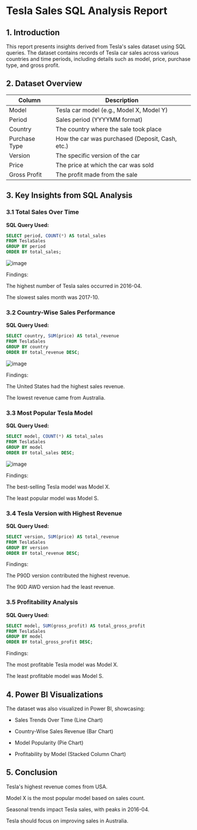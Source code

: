 # Tesla Sales SQL Analysis Report

## 1. Introduction

This report presents insights derived from Tesla's sales dataset using SQL queries. The dataset contains records of Tesla car sales across various countries and time periods, including details such as model, price, purchase type, and gross profit.

## 2. Dataset Overview

| Column        | Description                                |
|---------------|--------------------------------------------|
| Model         | Tesla car model (e.g., Model X, Model Y)   |
| Period        | Sales period (YYYYMM format)               |
| Country       | The country where the sale took place      |
| Purchase Type | How the car was purchased (Deposit, Cash, etc.) |
| Version       | The specific version of the car            |
| Price         | The price at which the car was sold        |
| Gross Profit  | The profit made from the sale              |

## 3. Key Insights from SQL Analysis

### 3.1 Total Sales Over Time

**SQL Query Used:**

```sql
SELECT period, COUNT(*) AS total_sales
FROM TeslaSales
GROUP BY period
ORDER BY total_sales;
```

![image](https://github.com/user-attachments/assets/f485c1da-4f1e-495f-bb7f-0a1fc0c6fd5b)


Findings:

The highest number of Tesla sales occurred in 2016-04.

The slowest sales month was 2017-10.


### 3.2 Country-Wise Sales Performance

**SQL Query Used:**

```sql
SELECT country, SUM(price) AS total_revenue
FROM TeslaSales
GROUP BY country
ORDER BY total_revenue DESC;
```

![image](https://github.com/user-attachments/assets/13647ba3-1b4f-423b-9766-0243dcd5f57a)


Findings:

The United States had the highest sales revenue.

The lowest revenue came from Australia.


### 3.3 Most Popular Tesla Model

**SQL Query Used:**

```sql
SELECT model, COUNT(*) AS total_sales
FROM TeslaSales
GROUP BY model
ORDER BY total_sales DESC;
```

![image](https://github.com/user-attachments/assets/4a7a3f24-b681-458f-9eb9-d5545e81bd05)


Findings:

The best-selling Tesla model was Model X.

The least popular model was Model S.


### 3.4 Tesla Version with Highest Revenue

**SQL Query Used:**

```sql
SELECT version, SUM(price) AS total_revenue
FROM TeslaSales
GROUP BY version
ORDER BY total_revenue DESC;
```

Findings:

The P90D version contributed the highest revenue.

The 90D AWD version had the least revenue.


### 3.5 Profitability Analysis

**SQL Query Used:**

```sql
SELECT model, SUM(gross_profit) AS total_gross_profit
FROM TeslaSales
GROUP BY model
ORDER BY total_gross_profit DESC;
```

Findings:

The most profitable Tesla model was Model X.

The least profitable model was Model S.


## 4. Power BI Visualizations

The dataset was also visualized in Power BI, showcasing:

* Sales Trends Over Time (Line Chart)

* Country-Wise Sales Revenue (Bar Chart)

* Model Popularity (Pie Chart)

* Profitability by Model (Stacked Column Chart)



## 5. Conclusion

Tesla's highest revenue comes from USA.

Model X is the most popular model based on sales count.

Seasonal trends impact Tesla sales, with peaks in 2016-04.

Tesla should focus on improving sales in Australia.
